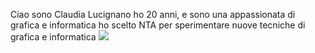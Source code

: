 Ciao sono Claudia Lucignano ho 20 anni, e sono una appassionata di grafica e informatica ho scelto NTA per sperimentare nuove tecniche di grafica e informatica 
![](img/avatar.png) 

